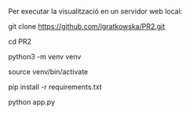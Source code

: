 Per executar la visualització en un servidor web local:

git clone https://github.com/igratkowska/PR2.git

cd PR2

python3 -m venv venv

source venv/bin/activate

pip install -r requirements.txt


python app.py
